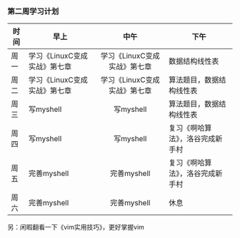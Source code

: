 ### 第二周学习计划
时间|早上|中午|下午
-|-|:-:|-
周一|学习《LinuxC变成实战》第七章|学习《LinuxC变成实战》第七章|数据结构线性表
周二|学习《LinuxC变成实战》第七章|学习《LinuxC变成实战》第七章|算法题目，数据结构线性表
周三|写myshell|写myshell|算法题目，数据结构线性表
周四|写myshell|写myshell|复习《啊哈算法》，洛谷完成新手村
周五|完善myshell|完善myshell|复习《啊哈算法》，洛谷完成新手村
周六|完善myshell|完善myshell|休息

另：闲暇翻看一下《vim实用技巧》，更好掌握vim 
